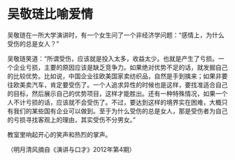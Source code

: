 # 吴敬琏比喻爱情

吴敬琏在一所大学演讲时，有一个女生问了一个非经济学问题：“感情上，为什么受伤的总是女人？” 

吴敬琏笑道：“所谓受伤，应该就是投入太多，收益太少。也就是产生了亏损。一个企业亏损，主要的原因应该是缺乏竞争力。如果绝对优势不足的话，就发掘自己的比较优势。比如说，中国企业往欧美国家卖纺织品，自然是手到擒来；如果非要往欧美卖汽车，肯定要受伤了。一个人追求异性的时候也是这样，要找准适合自己的目标，然后展示自己的优势项目，这样才能胜出。还有一种特殊情况，如果一个人不计亏损的话，应该就不会受伤了。不过，要达到这样的境界实在困难，大概只有我们的某些国有企业可以做到。至于为什么受伤的总是女人，那是受伤者为自己的亏损寻找客观上的理由，其实受伤不分男女。” 

教室里响起开心的笑声和热烈的掌声。 

（明月清风摘自《演讲与口才》2012年第4期）